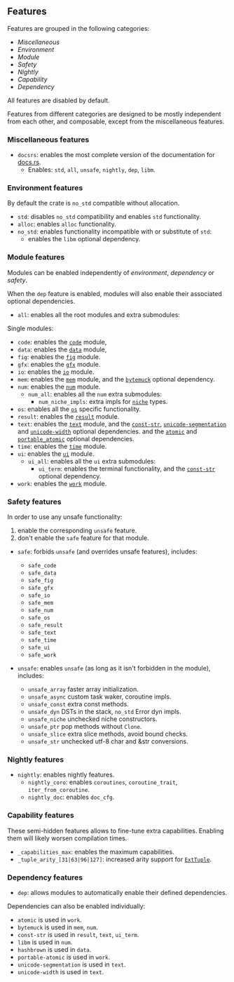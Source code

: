 ## Features

Features are grouped in the following categories:
- *Miscellaneous*
- *Environment*
- *Module*
- *Safety*
- *Nightly*
- *Capability*
- *Dependency*

All features are disabled by default.

Features from different categories are designed to be mostly independent from
each other, and composable, except from the miscellaneous features.

### Miscellaneous features

- `docsrs`: enables the most complete version of the documentation for [docs.rs](https://docs.rs).
  - Enables: `std`, `all`, `unsafe`, `nightly`, `dep`, `libm`.


### Environment features

By default the crate is `no_std` compatible without allocation.

- `std`: disables `no_std` compatibility and enables `std` functionality.
- `alloc`: enables `alloc` functionality.
- `no_std`: enables functionality incompatible with or substitute of `std`:
  - enables the `libm` optional dependency.


### Module features

Modules can be enabled independently of *environment*, *dependency* or *safety*.

When the `dep` feature is enabled, modules will also enable their associated
optional dependencies.

- `all`: enables all the root modules and extra submodules:

Single modules:
- `code`: enables the [`code`] module,
- `data`: enables the [`data`] module,
- `fig`: enables the [`fig`] module.
- `gfx`: enables the [`gfx`] module.
- `io`: enables the [`io`] module.
- `mem`: enables the [`mem`] module,
  and the [`bytemuck`] optional dependency.
- `num`: enables the [`num`] module.
  - `num_all`: enables all the `num` extra submodules:
    - `num_niche_impls`: extra impls for [`niche`] types.
- `os`: enables all the [`os`] specific functionality.
- `result`: enables the [`result`] module.
- `text`: enables the [`text`] module,
  and the [`const-str`], [`unicode-segmentation`] and [`unicode-width`] optional dependencies.
  and the [`atomic`] and [`portable_atomic`] optional dependencies.
- `time`: enables the [`time`] module.
- `ui`: enables the [`ui`] module.
  - `ui_all`: enables all the `ui` extra submodules:
    - `ui_term`: enables the terminal functionality,
    and the [`const-str`] optional dependency.
- `work`: enables the [`work`] module.

[`code`]: crate::code
[`data`]: crate::data
[`fig`]: crate::fig
[`gfx`]: crate::gfx
[`io`]: crate::io
[`mem`]: crate::mem
[`num`]: crate::num
[`niche`]: crate::num::niche
[`os`]: crate::os
[`result`]: crate::result
[`text`]: crate::text
[`time`]: crate::time
[`ui`]: crate::ui
[`ui_term`]: crate::ui_term
[`work`]: crate::work


### Safety features

In order to use any unsafe functionality:
1. enable the corresponding `unsafe` feature.
2. don't enable the `safe` feature for that module.

- `safe`: forbids `unsafe` (and overrides unsafe features), includes:
  - `safe_code`
  - `safe_data`
  - `safe_fig`
  - `safe_gfx`
  - `safe_io`
  - `safe_mem`
  - `safe_num`
  - `safe_os`
  - `safe_result`
  - `safe_text`
  - `safe_time`
  - `safe_ui`
  - `safe_work`

- `unsafe`: enables `unsafe` (as long as it isn't forbidden in the module), includes:
	- `unsafe_array` faster array initialization.
	- `unsafe_async` custom task waker, coroutine impls.
	- `unsafe_const` extra const methods.
	- `unsafe_dyn` DSTs in the stack, `no_std` Error dyn impls.
	- `unsafe_niche` unchecked niche constructors.
	- `unsafe_ptr` pop methods without `Clone`.
	- `unsafe_slice` extra slice methods, avoid bound checks.
	- `unsafe_str` unchecked utf-8 char and &str conversions.


### Nightly features

- `nightly`: enables nightly features.
  - `nightly_coro`: enables `coroutines`, `coroutine_trait`, `iter_from_coroutine`.
  - `nightly_doc`: enables `doc_cfg`.


### Capability features

These semi-hidden features allows to fine-tune extra capabilities.
Enabling them will likely worsen compilation times.

- `_capabilities_max`: enables the maximum capabilities.
- `_tuple_arity_[31|63|96|127]`: increased arity support for [`ExtTuple`].

[`ExtTuple`]: crate::data::collections::ExtTuple


### Dependency features

- `dep`: allows modules to automatically enable their defined dependencies.

Dependencies can also be enabled individually:
- `atomic` is used in `work`.
- `bytemuck` is used in `mem`, `num`.
- `const-str` is used in `result`, `text`, `ui_term`.
- `libm` is used in `num`.
- `hashbrown` is used in `data`.
- `portable-atomic` is used in `work`.
- `unicode-segmentation` is used in `text`.
- `unicode-width` is used in `text`.

[`atomic`]: dep::atomic
[`bytemuck`]: dep::bytemuck
[`const-str`]: dep::const_str
[`portable_atomic`]: dep::portable_atomic
[`unicode-segmentation`]: dep::unicode_segmentation
[`unicode-width`]: dep::unicode_width
